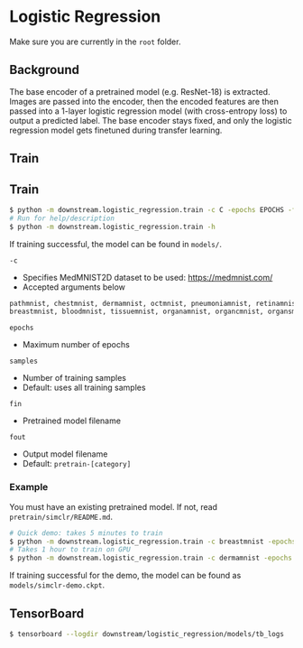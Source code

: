 # Logistic Regression

Make sure you are currently in the `root` folder.

## Background

The base encoder of a pretrained model (e.g. ResNet-18) is extracted. Images are
passed into the encoder, then the encoded features are then passed into a
1-layer logistic regression model (with cross-entropy loss) to output a
predicted label. The base encoder stays fixed, and only the logistic regression
model gets finetuned during transfer learning.

## Train

## Train

```bash
$ python -m downstream.logistic_regression.train -c C -epochs EPOCHS -fin FIN [-samples SAMPLES] [-fout FOUT]
# Run for help/description
$ python -m downstream.logistic_regression.train -h
```

If training successful, the model can be found in `models/`.

`-c`
- Specifies MedMNIST2D dataset to be used: https://medmnist.com/
- Accepted arguments below
```py
pathmnist, chestmnist, dermamnist, octmnist, pneumoniamnist, retinamnist, 
breastmnist, bloodmnist, tissuemnist, organamnist, organcmnist, organsmnist
```

`epochs`
- Maximum number of epochs

`samples`
- Number of training samples
- Default: uses all training samples

`fin`
- Pretrained model filename

`fout`
- Output model filename
- Default: `pretrain-[category]`

### Example

You must have an existing pretrained model. If not, read
`pretrain/simclr/README.md`.

```bash
# Quick demo: takes 5 minutes to train
$ python -m downstream.logistic_regression.train -c breastmnist -epochs 12 -samples 20 -fin simclr-demo -fout simclr-demo
# Takes 1 hour to train on GPU
$ python -m downstream.logistic_regression.train -c dermamnist -epochs 1000 -samples 100 -fin pretrain-dermamnist
```

If training successful for the demo, the model can be found as
`models/simclr-demo.ckpt`.

## TensorBoard

```bash
$ tensorboard --logdir downstream/logistic_regression/models/tb_logs
```
